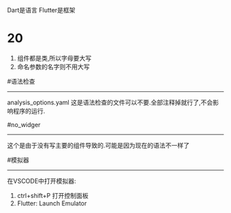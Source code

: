 Dart是语言
Flutter是框架

# 20
1. 组件都是类,所以字母要大写
2. 命名参数的名字则不用大写

#语法检查
___
analysis_options.yaml 
这是语法检查的文件可以不要.全部注释掉就行了,不会影响程序的运行.


#no_widger 
___
这个是由于没有写主要的组件导致的.可能是因为现在的语法不一样了

#模拟器
___
在VSCODE中打开模拟器:
1. ctrl+shift+P 打开控制面板
2. Flutter: Launch Emulator
